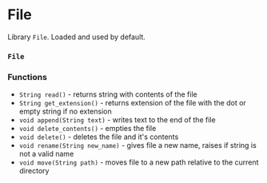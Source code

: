 # File

Library `File`. Loaded and used by default.

### `File`

### Functions

* `String read()` - returns string with contents of the file
* `String get_extension()` - returns extension of the file with the dot or empty string if no extension
* `void append(String text)` - writes text to the end of the file
* `void delete_contents()` - empties the file
* `void delete()` - deletes the file and it's contents
* `void rename(String new_name)` - gives file a new name, raises if string is not a valid name
* `void move(String path)` - moves file to a new path relative to the current directory
